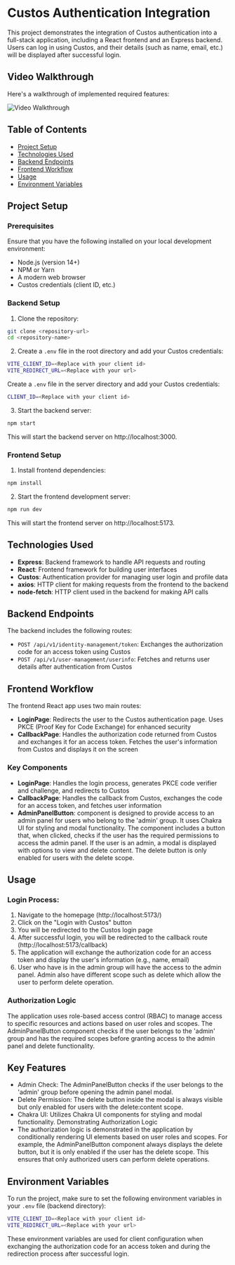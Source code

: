 # Custos Authentication Integration

This project demonstrates the integration of Custos authentication into a full-stack application, including a React frontend and an Express backend. Users can log in using Custos, and their details (such as name, email, etc.) will be displayed after successful login.

## Video Walkthrough

Here's a walkthrough of implemented required features:

![Video Walkthrough](/custos.gif)

## Table of Contents
* [Project Setup](#project-setup)
* [Technologies Used](#technologies-used)
* [Backend Endpoints](#backend-endpoints)
* [Frontend Workflow](#frontend-workflow)
* [Usage](#usage)
* [Environment Variables](#environment-variables)

## Project Setup

### Prerequisites
Ensure that you have the following installed on your local development environment:
* Node.js (version 14+)
* NPM or Yarn
* A modern web browser
* Custos credentials (client ID, etc.)

### Backend Setup
1. Clone the repository:
```bash
git clone <repository-url>
cd <repository-name>
```

2. Create a `.env` file in the root directory and add your Custos credentials:
```bash
VITE_CLIENT_ID=<Replace with your client id>
VITE_REDIRECT_URL=<Replace with your url>
```
Create a `.env` file in the server directory and add your Custos credentials:
```bash
CLIENT_ID=<Replace with your client id>
```

3. Start the backend server:
```bash
npm start
```
This will start the backend server on http://localhost:3000.

### Frontend Setup

1. Install frontend dependencies:
```bash
npm install
```

2. Start the frontend development server:
```bash
npm run dev
```
This will start the frontend server on http://localhost:5173.

## Technologies Used
* **Express**: Backend framework to handle API requests and routing
* **React**: Frontend framework for building user interfaces
* **Custos**: Authentication provider for managing user login and profile data
* **axios**: HTTP client for making requests from the frontend to the backend
* **node-fetch**: HTTP client used in the backend for making API calls

## Backend Endpoints
The backend includes the following routes:
* `POST /api/v1/identity-management/token`: Exchanges the authorization code for an access token using Custos
* `POST /api/v1/user-management/userinfo`: Fetches and returns user details after authentication from Custos

## Frontend Workflow
The frontend React app uses two main routes:
* **LoginPage**: Redirects the user to the Custos authentication page. Uses PKCE (Proof Key for Code Exchange) for enhanced security
* **CallbackPage**: Handles the authorization code returned from Custos and exchanges it for an access token. Fetches the user's information from Custos and displays it on the screen

### Key Components
* **LoginPage**: Handles the login process, generates PKCE code verifier and challenge, and redirects to Custos
* **CallbackPage**: Handles the callback from Custos, exchanges the code for an access token, and fetches user information
* **AdminPanelButton**:  component is designed to provide access to an admin panel for users who belong to the 'admin' group. It uses Chakra UI for styling and modal functionality. The component includes a button that, when clicked, checks if the user has the required permissions to access the admin panel. If the user is an admin, a modal is displayed with options to view and delete content. The delete button is only enabled for users with the delete scope.

## Usage

### Login Process:
1. Navigate to the homepage (http://localhost:5173/)
2. Click on the "Login with Custos" button
3. You will be redirected to the Custos login page
4. After successful login, you will be redirected to the callback route (http://localhost:5173/callback)
5. The application will exchange the authorization code for an access token and display the user's information (e.g., name, email)
6. User who have is in the admin group will have the access to the admin panel. Admin also have different scope such as delete which allow the user to perform delete operation.

### Authorization Logic
The application uses role-based access control (RBAC) to manage access to specific resources and actions based on user roles and scopes. The AdminPanelButton component checks if the user belongs to the 'admin' group and has the required scopes before granting access to the admin panel and delete functionality.

## Key Features
* Admin Check: The AdminPanelButton checks if the user belongs to the 'admin' group before opening the admin panel modal.
* Delete Permission: The delete button inside the modal is always visible but only enabled for users with the delete:content scope.
* Chakra UI: Utilizes Chakra UI components for styling and modal functionality.
Demonstrating Authorization Logic
* The authorization logic is demonstrated in the application by conditionally rendering UI elements based on user roles and scopes. For example, the AdminPanelButton component always displays the delete button, but it is only enabled if the user has the delete scope. This ensures that only authorized users can perform delete operations.

## Environment Variables
To run the project, make sure to set the following environment variables in your `.env` file (backend directory):

```bash
VITE_CLIENT_ID=<Replace with your client id>
VITE_REDIRECT_URL=<Replace with your url>
```

These environment variables are used for client configuration when exchanging the authorization code for an access token and during the redirection process after successful login.